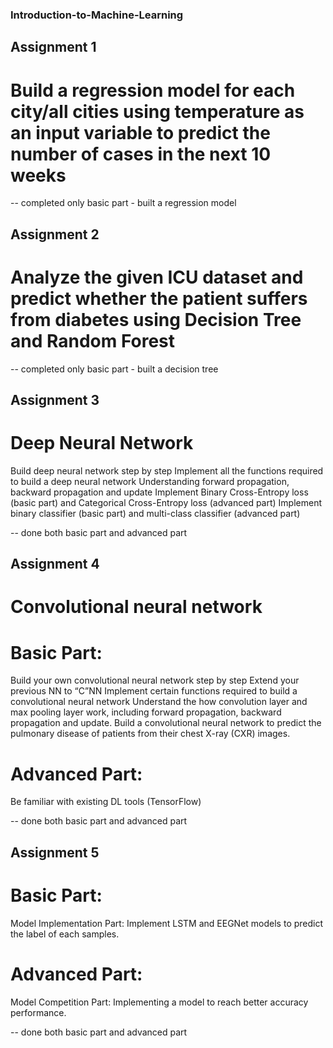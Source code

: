 ### Introduction-to-Machine-Learning

## Assignment 1
# Build a regression model for each city/all cities using temperature as an input variable to predict the number of cases in the next 10 weeks

-- completed only basic part - built a regression model


## Assignment 2
# Analyze the given ICU dataset and predict whether the patient suffers from diabetes using Decision Tree and Random Forest

-- completed only basic part - built a decision tree


## Assignment 3
# Deep Neural Network
Build deep neural network step by step
Implement all the functions required to build a deep neural network
Understanding forward propagation, backward propagation and update
Implement Binary Cross-Entropy loss (basic part) and Categorical Cross-Entropy loss (advanced part)
Implement binary classifier (basic part) and multi-class classifier (advanced part)

-- done both basic part and advanced part


## Assignment 4
# Convolutional neural network
# Basic Part:
Build your own convolutional neural network step by step
Extend your previous NN to “C”NN
Implement certain functions required to build a convolutional neural network 
Understand the how convolution layer and max pooling layer work, including forward propagation, backward propagation and update.
Build a convolutional neural network to predict the pulmonary disease of patients from their chest X-ray (CXR) images.

# Advanced Part:
Be familiar with existing DL tools (TensorFlow)

-- done both basic part and advanced part


## Assignment 5
# Basic Part:
Model Implementation Part: Implement LSTM and EEGNet models to predict the label of each samples.

# Advanced Part:
Model Competition Part: Implementing a model to reach better accuracy performance.

-- done both basic part and advanced part
